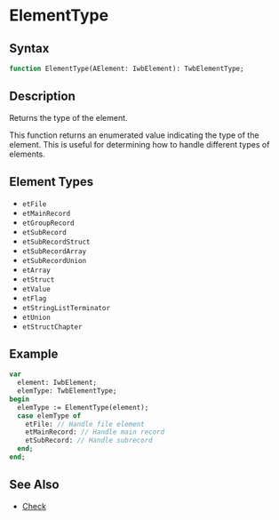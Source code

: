 # ElementType

## Syntax

```pascal
function ElementType(AElement: IwbElement): TwbElementType;
```

## Description

Returns the type of the element.

This function returns an enumerated value indicating the type of the element. This is useful for determining how to handle different types of elements.

## Element Types

- `etFile`
- `etMainRecord`
- `etGroupRecord`
- `etSubRecord`
- `etSubRecordStruct`
- `etSubRecordArray`
- `etSubRecordUnion`
- `etArray`
- `etStruct`
- `etValue`
- `etFlag`
- `etStringListTerminator`
- `etUnion`
- `etStructChapter`

## Example

```pascal
var
  element: IwbElement;
  elemType: TwbElementType;
begin
  elemType := ElementType(element);
  case elemType of
    etFile: // Handle file element
    etMainRecord: // Handle main record
    etSubRecord: // Handle subrecord
  end;
end;
```

## See Also

- [Check](IwbElement_Check.md)
